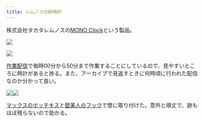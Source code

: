 ```yaml
---
title: レムノスの掛時計
---
```

株式会社タカタレムノスの[MONO Clock](https://www.amazon.co.jp/dp/B004UIT8BK)という製品。

![](https://lh3.googleusercontent.com/4L_DYkYrKaO2s9Y9-dWnxA61sEkuxD4iviWXzPiU8cQfGoEczNwqkXk7PAlaWWlRj0f4Ka98thK6ZMgda59qyXOGRK1uI21mh0AYIMeiggExj9V-s31Jxjzy_KE-gfNgkIuS_yCN5r2tt_csIHXjTQ)

![](https://lh4.googleusercontent.com/mGf3FQuykN6wjNR2pHpc9xnrniAZ3ME_zIYYxx1d3rO44eYexUlQndqLJh7Jwcc4VlgZd86-LFIQMchyH8X4aJjR34IfDnRxYujOevX-01lTkFE9y_1ljFhfGjyk_BCIWBli9H93ac9qDo9yL1uNsw)

[作業配信](https://www.youtube.com/channel/UC5s-KpSDGzxWPWNv94PnJHw)で毎時00分から50分まで作業することにしているので、見やすいところに時計があると捗る。また、アーカイブで見返すときに何時頃に行われた配信なのか分かって良い。

![](https://lh5.googleusercontent.com/43qqjKzVFkYmwQWXpZ23zjUlZM6XUbAfDnq8HWnhsdw4nvziwOkr3exs1RVlMqtAReuCvrBmIyLONpe2HOVBHXHBR6qLL2JooV7MMBp2ezCXcw-47yT_nVPnORpndgylzMQC4PH6As65mJl7OauCdg)![](https://lh6.googleusercontent.com/OzFjVkcKdSBHufXEcrpLg9JjtQEnhObZVNWjXuBmII49XesZmhWEu7o16tenmqPymm36n2NlxNZz_rOzHwKO45bQ3KKeNoiplfkMk1VGL7TOSDUNeH-zmvpNunc7-GgCHOe7NGkRbAM7SBBuGCO9zw)

[マックスのホッチキス](https://www.amazon.co.jp/dp/B000O9WRWG)と[壁美人のフック](https://www.amazon.co.jp/dp/B00CU78TDG)で壁に取り付けた。意外と頑丈で、跡もほぼ残らないので助かる。
